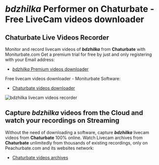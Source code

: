 # _bdzhilka_ Performer on Chaturbate - Free LiveCam videos downloader

## Chaturbate Live Videos Recorder

Monitor and record livecam videos of **_bdzhilka_** from **Chaturbate** with Moniturbate.com
Get a premium trial for free by just and only registering with your Email address:
* [_bdzhilka_ Premium videos downloader](https://moniturbate.com/request-demo-licence-key.html)

Free livecam videos downloader - Moniturbate Software:
* [Chaturbate videos downloader](https://moniturbate.com/moniturbate-download-software.html)

![_bdzhilka_ livecam videos recorder](https://peachurnet.com/templates/moniturbate-software.png)


## Capture _bdzhilka_ videos from the Cloud and watch your recordings on Streaming

Without the need of downloading a software, capture **_bdzhilka_** livecam videos from **Chaturbate** 100% online.
Watch Livecam archives from **Chaturbate** unlimitedly from thousands of existing recordings, only on Peachurbate.com and its websites network:
* [Chaturbate videos archives](https://peachurnet.com/)